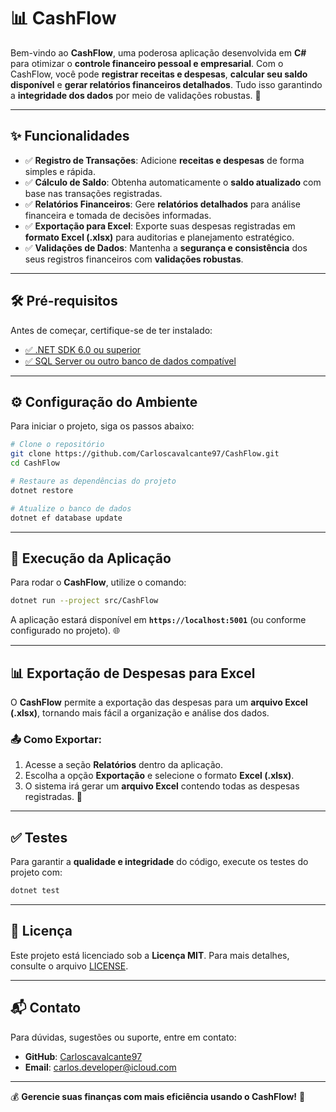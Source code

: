 # 📊 CashFlow

Bem-vindo ao **CashFlow**, uma poderosa aplicação desenvolvida em **C#** para otimizar o **controle financeiro pessoal e empresarial**. Com o CashFlow, você pode **registrar receitas e despesas**, **calcular seu saldo disponível** e **gerar relatórios financeiros detalhados**. Tudo isso garantindo a **integridade dos dados** por meio de validações robustas. 🚀

---

## ✨ Funcionalidades

- ✅ **Registro de Transações**: Adicione **receitas e despesas** de forma simples e rápida.
- ✅ **Cálculo de Saldo**: Obtenha automaticamente o **saldo atualizado** com base nas transações registradas.
- ✅ **Relatórios Financeiros**: Gere **relatórios detalhados** para análise financeira e tomada de decisões informadas.
- ✅ **Exportação para Excel**: Exporte suas despesas registradas em **formato Excel (.xlsx)** para auditorias e planejamento estratégico.
- ✅ **Validações de Dados**: Mantenha a **segurança e consistência** dos seus registros financeiros com **validações robustas**.

---

## 🛠️ Pré-requisitos

Antes de começar, certifique-se de ter instalado:

- [✅ .NET SDK 6.0 ou superior](https://dotnet.microsoft.com/download)
- [✅ SQL Server ou outro banco de dados compatível](https://www.microsoft.com/sql-server)

---

## ⚙️ Configuração do Ambiente

Para iniciar o projeto, siga os passos abaixo:

```sh
# Clone o repositório
git clone https://github.com/Carloscavalcante97/CashFlow.git
cd CashFlow

# Restaure as dependências do projeto
dotnet restore

# Atualize o banco de dados
dotnet ef database update
```

---

## 🚀 Execução da Aplicação

Para rodar o **CashFlow**, utilize o comando:

```sh
dotnet run --project src/CashFlow
```

A aplicação estará disponível em **`https://localhost:5001`** (ou conforme configurado no projeto). 🌐

---

## 📊 Exportação de Despesas para Excel

O **CashFlow** permite a exportação das despesas para um **arquivo Excel (.xlsx)**, tornando mais fácil a organização e análise dos dados.

### 📤 Como Exportar:

1. Acesse a seção **Relatórios** dentro da aplicação.
2. Escolha a opção **Exportação** e selecione o formato **Excel (.xlsx)**.
3. O sistema irá gerar um **arquivo Excel** contendo todas as despesas registradas. 🎯

---

## ✅ Testes

Para garantir a **qualidade e integridade** do código, execute os testes do projeto com:

```sh
dotnet test
```

---

## 📜 Licença

Este projeto está licenciado sob a **Licença MIT**. Para mais detalhes, consulte o arquivo [LICENSE](./LICENSE).

---

## 📬 Contato

Para dúvidas, sugestões ou suporte, entre em contato:

- **GitHub**: [Carloscavalcante97](https://github.com/Carloscavalcante97)
- **Email**: [carlos.developer@icloud.com](mailto:carlos.developer@icloud.com)

---

💰 **Gerencie suas finanças com mais eficiência usando o CashFlow!** 🚀
